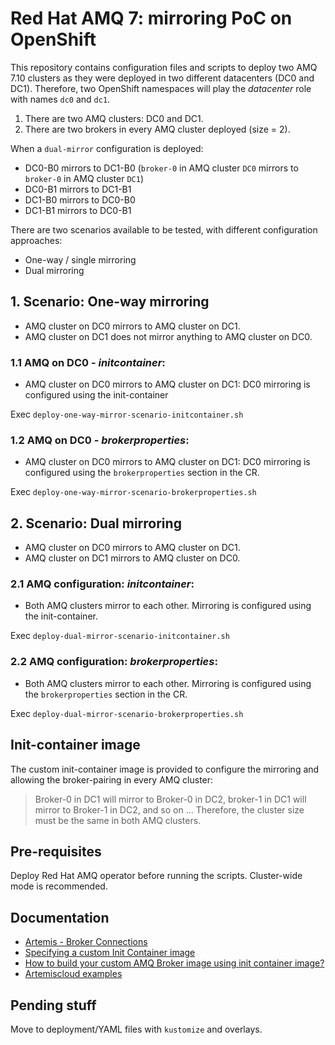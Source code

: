 # Red Hat AMQ 7: mirroring PoC on OpenShift

This repository contains configuration files and scripts to deploy two AMQ 7.10 clusters as they were deployed in two different datacenters (DC0 and DC1). Therefore, two OpenShift namespaces will play the _datacenter_ role with names ```dc0``` and ```dc1```.

1. There are two AMQ clusters: DC0 and DC1.
2. There are two brokers in every AMQ cluster deployed (size = 2).

When a `dual-mirror` configuration is deployed:

* DC0-B0 mirrors to DC1-B0 (`broker-0` in AMQ cluster `DC0` mirrors to `broker-0` in AMQ cluster `DC1`)
* DC0-B1 mirrors to DC1-B1
* DC1-B0 mirrors to DC0-B0
* DC1-B1 mirrors to DC0-B1

There are two scenarios available to be tested, with different configuration approaches:

* One-way / single mirroring
* Dual mirroring

## 1. Scenario: **One-way mirroring**

* AMQ cluster on DC0 mirrors to AMQ cluster on DC1.
* AMQ cluster on DC1 does not mirror anything to AMQ cluster on DC0.

### 1.1 AMQ on DC0 - *initcontainer*:

* AMQ cluster on DC0 mirrors to AMQ cluster on DC1: DC0 mirroring is configured using the init-container

Exec ```deploy-one-way-mirror-scenario-initcontainer.sh```

### 1.2 AMQ on DC0 - *brokerproperties*:

* AMQ cluster on DC0 mirrors to AMQ cluster on DC1: DC0 mirroring is configured using the `brokerproperties` section in the CR.

Exec ```deploy-one-way-mirror-scenario-brokerproperties.sh```

## 2. Scenario: **Dual mirroring**

* AMQ cluster on DC0 mirrors to AMQ cluster on DC1.
* AMQ cluster on DC1 mirrors to AMQ cluster on DC0.

### 2.1 AMQ configuration: *initcontainer*:

* Both AMQ clusters mirror to each other. Mirroring is configured using the init-container.

Exec ```deploy-dual-mirror-scenario-initcontainer.sh```

### 2.2 AMQ configuration: *brokerproperties*:

* Both AMQ clusters mirror to each other. Mirroring is configured using the `brokerproperties` section in the CR.

Exec ```deploy-dual-mirror-scenario-brokerproperties.sh```

## Init-container image

The custom init-container image is provided to configure the mirroring and allowing the broker-pairing in every AMQ cluster:

> Broker-0 in DC1 will mirror to Broker-0 in DC2, broker-1 in DC1 will mirror to Broker-1 in DC2, and so on ... Therefore, the cluster size must be the same in both AMQ clusters.

## Pre-requisites

Deploy Red Hat AMQ operator before running the scripts. Cluster-wide mode is recommended.

## Documentation

* [Artemis - Broker Connections](https://activemq.apache.org/components/artemis/documentation/latest/amqp-broker-connections.html)
* [Specifying a custom Init Container image](https://access.redhat.com/documentation/en-us/red_hat_amq_broker/7.10/html-single/deploying_amq_broker_on_openshift/index#proc-br-specifying-custom-init-container_broker-ocp)
* [How to build your custom AMQ Broker image using init container image?](https://access.redhat.com/solutions/5897061)
* [Artemiscloud examples](https://github.com/artemiscloud/artemiscloud-examples/tree/main/operator/init)

## Pending stuff

Move to deployment/YAML files with `kustomize` and overlays.